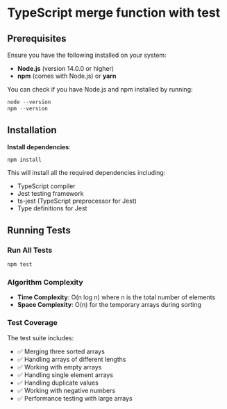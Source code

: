 # TypeScript merge function with test 

## Prerequisites

Ensure you have the following installed on your system:

- **Node.js** (version 14.0.0 or higher)
- **npm** (comes with Node.js) or **yarn**

You can check if you have Node.js and npm installed by running:

```powershell
node --version
npm --version
```

## Installation

   **Install dependencies**:
   ```powershell
   npm install
   ```

   This will install all the required dependencies including:
   - TypeScript compiler
   - Jest testing framework
   - ts-jest (TypeScript preprocessor for Jest)
   - Type definitions for Jest

## Running Tests

### Run All Tests
```powershell
npm test
```

### Algorithm Complexity
- **Time Complexity**: O(n log n) where n is the total number of elements
- **Space Complexity**: O(n) for the temporary arrays during sorting

### Test Coverage

The test suite includes:
- ✅ Merging three sorted arrays
- ✅ Handling arrays of different lengths
- ✅ Working with empty arrays
- ✅ Handling single element arrays
- ✅ Handling duplicate values
- ✅ Working with negative numbers
- ✅ Performance testing with large arrays
